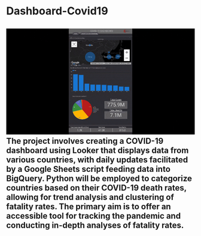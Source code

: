 # Dashboard-Covid19
![Dashboard-Covid19](Dashboard.gif)
The project involves creating a COVID-19 dashboard using Looker that displays data from various countries, with daily updates facilitated by a Google Sheets script feeding data into BigQuery. Python will be employed to categorize countries based on their COVID-19 death rates, allowing for trend analysis and clustering of fatality rates. The primary aim is to offer an accessible tool for tracking the pandemic and conducting in-depth analyses of fatality rates.
---
